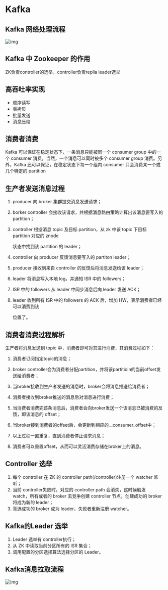 # Kafka

## Kafka 网络处理流程

![img](/Users/wenzhong/typora-pic/640-8248354.png)



## Kafka 中 Zookeeper 的作用

ZK负责controller的选举，controller负责replia leader选举

## 高吞吐率实现

- 顺序读写
- 零拷贝
- 批量发送
- 消息压缩

## 消费者消费

Kafka 可以保证在稳定状态下，一条消息只能被同一个 consumer group 中的一个 consumer 消费，当然，一个消息可以同时被多个 consumer group 消费。另外，Kafka 还可以保证，在稳定状态下每一个组内 consumer 只会消费某一个或几个特定的 partition

## 生产者发送消息过程

1. producer 向 broker 集群提交消息发送请求；

2. borker controller 会接收该请求，并根据消息路由策略计算出该消息要写入的 partition；

3. controller 根据消息 topic 及目标 partition，从 zk 中该 topic 下目标 partition 对应的 znode

   状态中找到该 partition 的 leader；

4. controller 向 producer 反馈消息要写入的 partiton leader；

5. producer 接收到来自 controller 的反馈后将消息发送给该 leader；

6. leader 将消息写入本地 log，并通知 ISR 中的 followers；

7. ISR 中的 followers 从 leader 中同步消息后向 leader 发送 ACK；

8. leader 收到所有 ISR 中的 followers 的 ACK 后，增加 HW，表示消费者已经可以消费到该

   位置了。

## 消费者消费过程解析

生产者将消息发送到 topic 中，消费者即可对其进行消费，其消费过程如下：

1. 消费者订阅指定topic的消息；

2. broker controller会为消费者分配partition，并将该partitioin的当前offset发送给消费者；
3. 当broker接收到生产者发送的消息时，broker会将消息推送给消费者；
4. 消费者接收到broker推送的消息后对消息进行消费；
5. 当消费者消费完该条消息后，消费者会向broker发送一个该消息已被消费的反馈，即该消息的 offset；
6. 当broker接到消费者的offset后，会更新到相应的__consumer_offset中；
7. 以上过程一直重复，直到消费者停止请求消息；
8. 消费者可以重置offset，从而可以灵活消费存储在broker上的消息。

## Controller 选举

1. 每个 controller 在 ZK 的 controller path(/controller)注册一个 watcher 监听；
2. 当前 controller失败时，对应的 controller path 会消失，这时候触发 watch，所有或者的 broker 去竞争创建 controller 节点，创建成功的 broker 将成为新的 leader；
3. 竞选成功的 broker 成为 leader，失败者重新注册 watcher。

## Kafka的Leader 选举

1. Leader 选举有 controller执行；
2. 从 ZK 中读取当前分区所有的 ISR 集合；
3. 调用配置的分区选择算法选择分区的 Leader。

## Kafka消息拉取流程

![img](/Users/wenzhong/typora-pic/4be9e6aa9890e66bc4e26f0c318f8d96.png)

